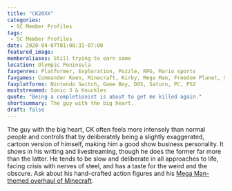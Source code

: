 ```yaml
---
title: "CK20XX"
categories:
 - SC Member Profiles
tags:
 - SC Member Profiles
date: 2020-04-07T01:08:31-07:00
featured_image:
memberaliases: Still trying to earn some
location: Olympic Peninsula
favgenres: Platformer, Exploration, Puzzle, RPG, Mario sports
favgames: Commander Keen, Minecraft, Kirby, Mega Man, Freedom Planet, Super Smash Bros, Bomberman, Wild ARMs, Mario & Luigi
favplatforms: Nintendo Switch, Game Boy, DOS, Saturn, PC, PS2
moststreamed: Sonic 3 & Knuckles
quote: "Being a completionist is about to get me killed again."
shortsummary: The guy with the big heart.
draft: false
---
```


The guy with the big heart, CK often feels more intensely than normal people and controls that by deliberately being a slightly exaggerated, cartoon version of himself, making him a good show business personality. It shows in his writing and livestreaming, though he does the former far more than the latter. He tends to be slow and deliberate in all approaches to life, facing crisis with nerves of steel, and has a taste for the weird and the obscure. Ask about his hand-crafted action figures and his [Mega Man-themed overhaul of Minecraft](https://www.planetminecraft.com/texture_pack/megacraft-classic---be-the-block-bomber/).


